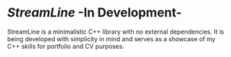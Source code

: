 # *StreamLine* -In Development-
StreamLine is a minimalistic C++ library with no external dependencies. 
It is being developed with simplicity in mind and serves as a showcase of my C++ skills for portfolio and CV purposes.